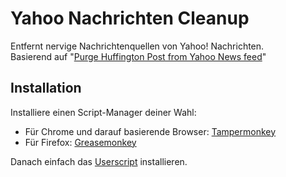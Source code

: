 # Yahoo Nachrichten Cleanup
Entfernt nervige Nachrichtenquellen von Yahoo! Nachrichten.  
Basierend auf "[Purge Huffington Post from Yahoo News feed](https://greasyfork.org/en/scripts/5384-purge-huffington-post-from-yahoo-news-feed)"

## Installation
Installiere einen Script-Manager deiner Wahl:
* Für Chrome und darauf basierende Browser: [Tampermonkey](https://chrome.google.com/webstore/detail/tampermonkey/dhdgffkkebhmkfjojejmpbldmpobfkfo?hl=de)
* Für Firefox: [Greasemonkey](https://addons.mozilla.org/de/firefox/addon/greasemonkey/)

Danach einfach das [Userscript](https://raw.githubusercontent.com/Brawl345/Yahoo-Nachrichten-Cleanup/master/cleanup.user.js) installieren.